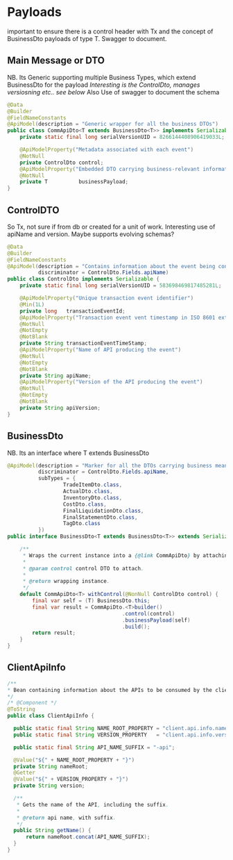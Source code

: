 # Payloads

important to ensure there is a control header with Tx and the concept of BusinessDto payloads of type T.
Swagger to document.

## Main Message or DTO
NB. Its Generic supporting multiple Business Types, which extend BusinessDto for the payload
*Interesting is the ControlDto, manages versiosning etc.. see below*
Also Use of swagger to document the schema

```java
@Data
@Builder
@FieldNameConstants
@ApiModel(description = "Generic wrapper for all the business DTOs")
public class CommApiDto<T extends BusinessDto<T>> implements Serializable {
    private static final long serialVersionUID = 8266144408906419033L;

    @ApiModelProperty("Metadata associated with each event")
    @NotNull
    private ControlDto control;
    @ApiModelProperty("Embedded DTO carrying business-relevant information")
    @NotNull
    private T          businessPayload;
}
```

## ControlDTO
So Tx, not sure if from db or created for a unit of work.
Interesting use of apiName and version. Maybe supports evolving schemas?

```java
@Data
@Builder
@FieldNameConstants
@ApiModel(description = "Contains information about the event being consumed",
          discriminator = ControlDto.Fields.apiName)
public class ControlDto implements Serializable {
    private static final long serialVersionUID = 583698469817485281L;

    @ApiModelProperty("Unique transaction event identifier")
    @Min(1L)
    private long   transactionEventId;
    @ApiModelProperty("Transaction event vent timestamp in ISO 8601 extended format. It includes time zone information")
    @NotNull
    @NotEmpty
    @NotBlank
    private String transactionEventTimeStamp;
    @ApiModelProperty("Name of API producing the event")
    @NotNull
    @NotEmpty
    @NotBlank
    private String apiName;
    @ApiModelProperty("Version of the API producing the event")
    @NotNull
    @NotEmpty
    @NotBlank
    private String apiVersion;
}
```

## BusinessDto
NB. Its an interface where T extends BusinessDto<T>
```java
@ApiModel(description = "Marker for all the DTOs carrying business meaning. See '" + ControlDto.Fields.apiName + "' for type discriminator",
          discriminator = ControlDto.Fields.apiName,
          subTypes = {
                  TradeItemDto.class,
                  ActualDto.class,
                  InventoryDto.class,
                  CostDto.class,
                  FinalLiquidationDto.class,
                  FinalStatementDto.class,
                  TagDto.class
          })
public interface BusinessDto<T extends BusinessDto<T>> extends Serializable {

    /**
     * Wraps the current instance into a {@link CommApiDto} by attaching a {@link ControlDto} to it.
     *
     * @param control control DTO to attach.
     *
     * @return wrapping instance.
     */
    default CommApiDto<T> withControl(@NonNull ControlDto control) {
        final var self = (T) BusinessDto.this;
        final var result = CommApiDto.<T>builder()
                                     .control(control)
                                     .businessPayload(self)
                                     .build();
        return result;
    }
}
```
  
  ## ClientApiInfo
  
  ```java
  /**
 * Bean containing information about the APIs to be consumed by the clients of our services.
 */
/* @Component */
@ToString
public class ClientApiInfo {

    public static final String NAME_ROOT_PROPERTY = "client.api.info.name.root";
    public static final String VERSION_PROPERTY   = "client.api.info.version";

    public static final String API_NAME_SUFFIX = "-api";

    @Value("${" + NAME_ROOT_PROPERTY + "}")
    private String nameRoot;
    @Getter
    @Value("${" + VERSION_PROPERTY + "}")
    private String version;

    /**
     * Gets the name of the API, including the suffix.
     *
     * @return api name, with suffix.
     */
    public String getName() {
        return nameRoot.concat(API_NAME_SUFFIX);
    }
}
  ```
